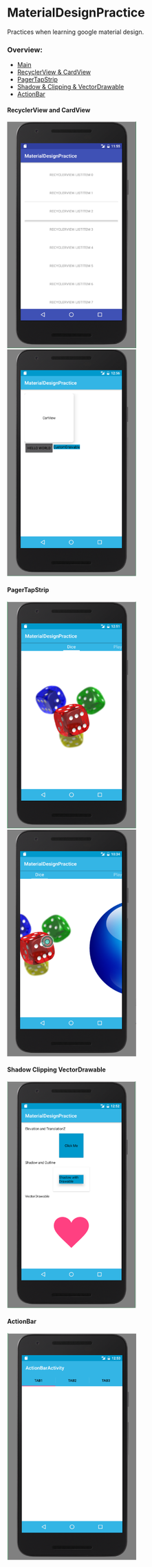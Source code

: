# MaterialDesignPractice
Practices when learning google material design.

### Overview:
- [Main](#main)
- [RecyclerView & CardView](#recyclerview-and-cardview)
- [PagerTapStrip](#pagertapstrip)
- [Shadow & Clipping & VectorDrawable](#shadow-clipping-vectordrawable)
- [ActionBar](#actionbar)

#### RecyclerView and CardView
<img src="https://github.com/ZENG-Yuhao/MaterialDesignPractice/blob/master/screenshots/main.PNG" width="300" height="525">
<img src="https://github.com/ZENG-Yuhao/MaterialDesignPractice/blob/master/screenshots/cardview.PNG" width="300" height="525">

#### PagerTapStrip
<img src="https://github.com/ZENG-Yuhao/MaterialDesignPractice/blob/master/screenshots/PagerTapStrip0.PNG" width="300" height="525">
<img src="https://github.com/ZENG-Yuhao/MaterialDesignPractice/blob/master/screenshots/PagerTapStrip.PNG" width="300" height="525">

#### Shadow Clipping VectorDrawable
<img src="https://github.com/ZENG-Yuhao/MaterialDesignPractice/blob/master/screenshots/shadowandclipping.PNG" width="300" height="525">

#### ActionBar
<img src="https://github.com/ZENG-Yuhao/MaterialDesignPractice/blob/master/screenshots/actionbar.PNG" width="300" height="525">
